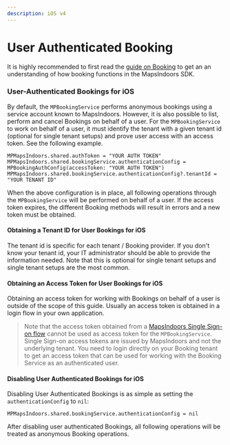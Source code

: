 ```yaml
---
description: iOS v4
---
```


# User Authenticated Booking

It is highly recommended to first read the [guide on Booking](https://docs.mapsindoors.com/booking/) to get an an understanding of how booking functions in the MapsIndoors SDK.

### User-Authenticated Bookings for iOS[​](https://docs.mapsindoors.com/user-authenticated-booking#user-authenticated-bookings-for-ios) <a href="#user-authenticated-bookings-for-ios" id="user-authenticated-bookings-for-ios"></a>

By default, the `MPBookingService` performs anonymous bookings using a service account known to MapsIndoors. However, it is also possible to list, perform and cancel Bookings on behalf of a user. For the `MPBookingService` to work on behalf of a user, it must identify the tenant with a given tenant id (optional for single tenant setups) and prove user access with an access token. See the following example.

```
MPMapsIndoors.shared.authToken = "YOUR AUTH TOKEN"
MPMapsIndoors.shared.bookingService.authenticationConfig = MPBookingAuthConfig(accessToken: "YOUR AUTH TOKEN")
MPMapsIndoors.shared.bookingService.authenticationConfig?.tenantId = "YOUR TENANT ID"
```

When the above configuration is in place, all following operations through the `MPBookingService` will be performed on behalf of a user. If the access token expires, the different Booking methods will result in errors and a new token must be obtained.

#### Obtaining a Tenant ID for User Bookings for iOS[​](https://docs.mapsindoors.com/user-authenticated-booking#obtaining-a-tenant-id-for-user-bookings-for-ios) <a href="#obtaining-a-tenant-id-for-user-bookings-for-ios" id="obtaining-a-tenant-id-for-user-bookings-for-ios"></a>

The tenant id is specific for each tenant / Booking provider. If you don't know your tenant id, your IT administrator should be able to provide the information needed. Note that this is optional for single tenant setups and single tenant setups are the most common.

#### Obtaining an Access Token for User Bookings for iOS[​](https://docs.mapsindoors.com/user-authenticated-booking#obtaining-an-access-token-for-user-bookings-for-ios) <a href="#obtaining-an-access-token-for-user-bookings-for-ios" id="obtaining-an-access-token-for-user-bookings-for-ios"></a>

Obtaining an access token for working with Bookings on behalf of a user is outside of the scope of this guide. Usually an access token is obtained in a login flow in your own application.

> Note that the access token obtained from a [MapsIndoors Single Sign-on flow](https://docs.mapsindoors.com/sso/) cannot be used as access token for the `MPBookingService`. Single Sign-on access tokens are issued by MapsIndoors and not the underlying tenant. You need to login directly on your Booking tenant to get an access token that can be used for working with the Booking Service as an authenticated user.

#### Disabling User Authenticated Bookings for iOS[​](https://docs.mapsindoors.com/user-authenticated-booking#disabling-user-authenticated-bookings-for-ios) <a href="#disabling-user-authenticated-bookings-for-ios" id="disabling-user-authenticated-bookings-for-ios"></a>

Disabling User Authenticated Bookings is as simple as setting the `authenticationConfig` to `nil`:

```
MPMapsIndoors.shared.bookingService.authenticationConfig = nil
```

After disabling user authenticated Bookings, all following operations will be treated as anonymous Booking operations.

